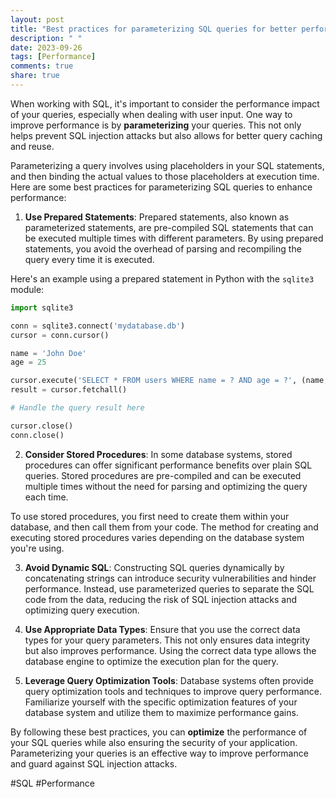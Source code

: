 ```yaml
---
layout: post
title: "Best practices for parameterizing SQL queries for better performance"
description: " "
date: 2023-09-26
tags: [Performance]
comments: true
share: true
---
```


When working with SQL, it's important to consider the performance impact of your queries, especially when dealing with user input. One way to improve performance is by **parameterizing** your queries. This not only helps prevent SQL injection attacks but also allows for better query caching and reuse.

Parameterizing a query involves using placeholders in your SQL statements, and then binding the actual values to those placeholders at execution time. Here are some best practices for parameterizing SQL queries to enhance performance:

1. **Use Prepared Statements**: Prepared statements, also known as parameterized statements, are pre-compiled SQL statements that can be executed multiple times with different parameters. By using prepared statements, you avoid the overhead of parsing and recompiling the query every time it is executed.

Here's an example using a prepared statement in Python with the `sqlite3` module:

```python
import sqlite3

conn = sqlite3.connect('mydatabase.db')
cursor = conn.cursor()

name = 'John Doe'
age = 25

cursor.execute('SELECT * FROM users WHERE name = ? AND age = ?', (name, age))
result = cursor.fetchall()

# Handle the query result here

cursor.close()
conn.close()
```

2. **Consider Stored Procedures**: In some database systems, stored procedures can offer significant performance benefits over plain SQL queries. Stored procedures are pre-compiled and can be executed multiple times without the need for parsing and optimizing the query each time.

To use stored procedures, you first need to create them within your database, and then call them from your code. The method for creating and executing stored procedures varies depending on the database system you're using.

3. **Avoid Dynamic SQL**: Constructing SQL queries dynamically by concatenating strings can introduce security vulnerabilities and hinder performance. Instead, use parameterized queries to separate the SQL code from the data, reducing the risk of SQL injection attacks and optimizing query execution.

4. **Use Appropriate Data Types**: Ensure that you use the correct data types for your query parameters. This not only ensures data integrity but also improves performance. Using the correct data type allows the database engine to optimize the execution plan for the query.

5. **Leverage Query Optimization Tools**: Database systems often provide query optimization tools and techniques to improve query performance. Familiarize yourself with the specific optimization features of your database system and utilize them to maximize performance gains.

By following these best practices, you can **optimize** the performance of your SQL queries while also ensuring the security of your application. Parameterizing your queries is an effective way to improve performance and guard against SQL injection attacks. 

#SQL #Performance